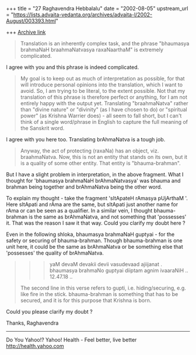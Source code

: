 +++
title = "27 Raghavendra Hebbalalu"
date = "2002-08-05"
upstream_url = "https://lists.advaita-vedanta.org/archives/advaita-l/2002-August/003393.html"

+++
[Archive link](https://lists.advaita-vedanta.org/archives/advaita-l/2002-August/003393.html)

>
> Translation is an inherently complex task, and the
> phrase "bhaumasya
> brahmaNaH braahmaNatvasya raxaNaarthaM" is extremely
> complicated.

I agree with you and this phrase is indeed
complicated.

> My goal
> is to keep out as much of interpretation as
> possible, for that will
> introduce personal opinions into the translation,
> which I want to avoid.
> So, I am trying to be literal, to the extent
> possible. Not that my
> translation of this phrase is therefore perfect or
> anything, for I am not
> entirely happy with the output yet. Translating
> "braahmaNatva" rather
> than "divine nature" or "divinity" (as I have chosen
> to do) or "spiritual
> power" (as Krishna Warrier does) - all seem to fall
> short, but I can't
> think of a single word/phrase in English to capture
> the full meaning of
> the Sanskrit word.

I agree with you here too. Translating brAhmaNatva is
a tough job.

> Anyway, the act of protecting (raxaNa) has an
> object, viz. braahmaNatva.
> Now, this is not an entity that stands on its own,
> but it is a quality of
> some other entity. That entity is "bhauma-brahman".

But I have a slight problem in interpretation, in the
above fragment. What I thought for 'bhaumasya
brahmaNaH brAhmaNatvasya' was bhauma and brahman being
together and brAhmaNatva being the other word.

To explain my thought - take the fragment 'sItApateH
rAmasya pUjArthaM '. Here sItApati and rAma are the
same, but sItApati just another name for rAma or can
be seen as a qualifier. In a similar vein, I thought
bhauma-brahman is the same as brAhmaNatva, and not
something that 'possesses' it. That was the reason I
saw it that way. Could you clarify my doubt here ?

Even in the following shloka,
bhaumasya brahmaNaH guptyai - for the safety or
securing of bhauma-brahman. Though bhauma-brahman is
one unit here, it could be the same as brAhmaNatva or
be something else that 'possesses' the quality of
brAhmaNatva.


> >> yaM devaM devakii devii vasudevaad ajiijanat .
> >> bhaumasya brahmaNo guptyai diiptam agnim
> ivaaraNiH .. 12.47.18 ..
>
> The second line in this verse refers to gupti, i.e.
> hiding/securing, e.g.
> like fire in the stick. bhauma-brahman is something
> that has to be
> secured, and it is for this purpose that Krishna is
> born.
>

Could you please clarify my doubt ?

Thanks,
Raghavendra


__________________________________________________
Do You Yahoo!?
Yahoo! Health - Feel better, live better
http://health.yahoo.com

